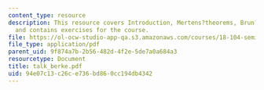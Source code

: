 ```yaml
---
content_type: resource
description: This resource covers Introduction, Mertens?theorems, Brun?s conjecture
  and contains exercises for the course.
file: https://ol-ocw-studio-app-qa.s3.amazonaws.com/courses/18-104-seminar-in-analysis-applications-to-number-theory-fall-2006/94e07c13c26ce736bd860cc194db4342_talk_berke.pdf
file_type: application/pdf
parent_uid: 9f874a7b-2b56-482d-4f2e-5de7a0a684a3
resourcetype: Document
title: talk_berke.pdf
uid: 94e07c13-c26c-e736-bd86-0cc194db4342
---
```


